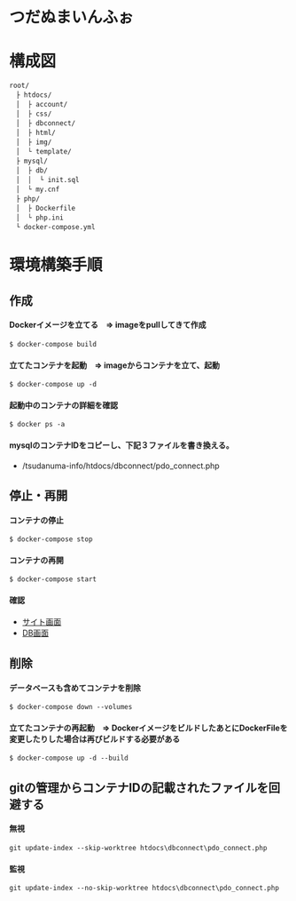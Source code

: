 # つだぬまいんふぉ

# 構成図
```
root/
　├ htdocs/
　│  ├ account/
　│  ├ css/
　│  ├ dbconnect/
　│  ├ html/
　│  ├ img/
　│  └ template/
　├ mysql/
　│  ├ db/
　│  │  └ init.sql
　│  └ my.cnf
　├ php/
　│  ├ Dockerfile
　│  └ php.ini
　└ docker-compose.yml
```

# 環境構築手順
## 作成

#### Dockerイメージを立てる　=> imageをpullしてきて作成
```
$ docker-compose build
```

#### 立てたコンテナを起動　=> imageからコンテナを立て、起動
```
$ docker-compose up -d
```

#### 起動中のコンテナの詳細を確認
```
$ docker ps -a
```
#### mysqlのコンテナIDをコピーし、下記３ファイルを書き換える。
* /tsudanuma-info/htdocs/dbconnect/pdo_connect.php

## 停止・再開

#### コンテナの停止
```
$ docker-compose stop
```
#### コンテナの再開
```
$ docker-compose start
```

#### 確認
* [サイト画面](http://localhost/html/index.html)
* [DB画面](http://localhost:8080)

## 削除

#### データベースも含めてコンテナを削除
```
$ docker-compose down --volumes
```
#### 立てたコンテナの再起動　=> DockerイメージをビルドしたあとにDockerFileを変更したりした場合は再びビルドする必要がある
```
$ docker-compose up -d --build
```


## gitの管理からコンテナIDの記載されたファイルを回避する
#### 無視
```
git update-index --skip-worktree htdocs\dbconnect\pdo_connect.php
```
#### 監視
```
git update-index --no-skip-worktree htdocs\dbconnect\pdo_connect.php
```